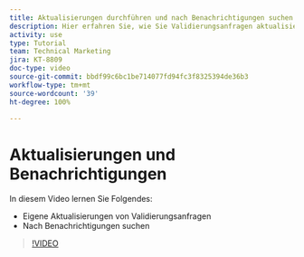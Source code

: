 ```yaml
---
title: Aktualisierungen durchführen und nach Benachrichtigungen suchen
description: Hier erfahren Sie, wie Sie Validierungsanfragen aktualisieren und nach Ihren Benachrichtigungen suchen.
activity: use
type: Tutorial
team: Technical Marketing
jira: KT-8809
doc-type: video
source-git-commit: bbdf99c6bc1be714077fd94fc3f8325394de36b3
workflow-type: tm+mt
source-wordcount: '39'
ht-degree: 100%

---
```


# Aktualisierungen und Benachrichtigungen

In diesem Video lernen Sie Folgendes:

* Eigene Aktualisierungen von Validierungsanfragen
* Nach Benachrichtigungen suchen

>[!VIDEO](https://video.tv.adobe.com/v/3440156/?quality=12&learn=on&enablevpops=1&captions=ger)

<!--
learn more URLS
Tag others on updates
Update work
-->

